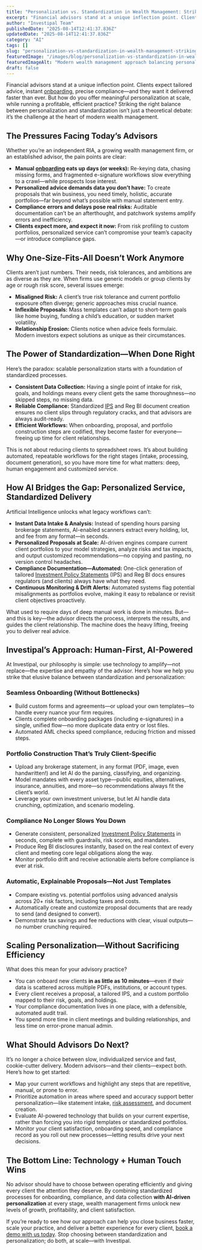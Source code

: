 ```yaml
---
title: "Personalization vs. Standardization in Wealth Management: Striking the Right Balance with AI"
excerpt: "Financial advisors stand at a unique inflection point. Clients expect tailored advice, instant onboarding , precise compliance-and they want it delivered faster than ever."
author: "Investipal Team"
publishedDate: "2025-08-14T12:41:37.836Z"
updatedDate: "2025-08-14T12:41:37.836Z"
category: "AI"
tags: []
slug: "personalization-vs-standardization-in-wealth-management-striking-the-right-balance-with-ai"
featuredImage: "/images/blog/personalization-vs-standardization-in-wealth-management-striking-the-right-balance-with-ai__6889a3311298f57c17b61d8b_pexels-photo-33175666.jpeg"
featuredImageAlt: "Modern wealth management approach balancing personalized service with standardized efficient processes"
draft: false
---
```

<p>Financial advisors stand at a unique inflection point. Clients expect tailored advice, instant <a href="/blog/category/onboarding">onboarding</a>, precise compliance—and they want it delivered faster than ever. But how do you offer meaningful personalization at scale, while running a profitable, efficient practice? Striking the right balance between personalization and standardization isn’t just a theoretical debate: it’s the challenge at the heart of modern wealth management.</p>

<h2>The Pressures Facing Today’s Advisors</h2>
<p>Whether you’re an independent RIA, a growing wealth management firm, or an established advisor, the pain points are clear:</p>
<ul><li><strong>Manual <a href="/blog/category/onboarding">onboarding</a> eats up days (or weeks):</strong> Re-keying data, chasing missing forms, and fragmented e-signature workflows slow everything to a crawl—while prospects lose interest.</li><li><strong>Personalized advice demands data you don’t have:</strong> To create proposals that win business, you need timely, holistic, accurate portfolios—far beyond what’s possible with manual statement entry.</li><li><strong>Compliance errors and delays pose real risks:</strong> Auditable documentation can’t be an afterthought, and patchwork systems amplify errors and inefficiency.</li><li><strong>Clients expect more, and expect it now:</strong> From risk profiling to custom portfolios, personalized service can’t compromise your team’s capacity—or introduce compliance gaps.</li></ul>

<h2>Why One-Size-Fits-All Doesn’t Work Anymore</h2>
<p>Clients aren’t just numbers. Their needs, risk tolerances, and ambitions are as diverse as they are. When firms use generic models or group clients by age or rough risk score, several issues emerge:</p>
<ul><li><strong>Misaligned Risk:</strong> A client’s true risk tolerance and current portfolio exposure often diverge; generic approaches miss crucial nuance.</li><li><strong>Inflexible Proposals:</strong> Mass templates can’t adapt to short-term goals like home buying, funding a child’s education, or sudden market volatility.</li><li><strong>Relationship Erosion:</strong> Clients notice when advice feels formulaic. Modern investors expect solutions as unique as their circumstances.</li></ul>

<h2>The Power of Standardization—When Done Right</h2>
<p>Here’s the paradox: scalable personalization starts with a foundation of standardized processes.</p>
<ul><li><strong>Consistent Data Collection:</strong> Having a single point of intake for risk, goals, and holdings means every client gets the same thoroughness—no skipped steps, no missing data.</li><li><strong>Reliable Compliance:</strong> Standardized <a href="/features/investment-policy-statements">IPS</a> and Reg BI document creation ensures no client slips through regulatory cracks, and that advisors are always audit-ready.</li><li><strong>Efficient Workflows:</strong> When onboarding, proposal, and portfolio construction steps are codified, they become faster for everyone—freeing up time for client relationships.</li></ul>
<p>This is not about reducing clients to spreadsheet rows. It’s about building automated, repeatable workflows for the right stages (intake, processing, document generation), so you have more time for what matters: deep, human engagement and customized service.</p>

<h2>How AI Bridges the Gap: Personalized Service, Standardized Delivery</h2>
<p>Artificial Intelligence unlocks what legacy workflows can’t:</p>
<ul><li><strong>Instant Data Intake & Analysis:</strong> Instead of spending hours parsing brokerage statements, AI-enabled scanners extract every holding, lot, and fee from any format—in seconds.</li><li><strong>Personalized Proposals at Scale:</strong> AI-driven engines compare current client portfolios to your model strategies, analyze risks and tax impacts, and output customized recommendations—no copying and pasting, no version control headaches.</li><li><strong>Compliance Documentation—Automated:</strong> One-click generation of tailored <a href="/features/investment-policy-statements">Investment Policy Statements</a> (IPS) and Reg BI docs ensures regulators (and clients) always have what they need.</li><li><strong>Continuous Monitoring & Drift Alerts:</strong> Automated systems flag potential misalignments as portfolios evolve, making it easy to rebalance or revisit client objectives proactively.</li></ul>
<p>What used to require days of deep manual work is done in minutes. But—and this is key—the advisor directs the process, interprets the results, and guides the client relationship. The machine does the heavy lifting, freeing you to deliver real advice.</p>

<h2>Investipal’s Approach: Human-First, AI-Powered</h2>
<p>At Investipal, our philosophy is simple: use technology to amplify—not replace—the expertise and empathy of the advisor. Here’s how we help you strike that elusive balance between standardization and personalization:</p>

<h3>Seamless Onboarding (Without Bottlenecks)</h3>
<ul><li>Build custom forms and agreements—or upload your own templates—to handle every nuance your firm requires.</li><li>Clients complete onboarding packages (including e-signatures) in a single, unified flow—no more duplicate data entry or lost files.</li><li>Automated AML checks speed compliance, reducing friction and missed steps.</li></ul>

<h3>Portfolio Construction That’s Truly Client-Specific</h3>
<ul><li>Upload any brokerage statement, in any format (PDF, image, even handwritten!) and let AI do the parsing, classifying, and organizing.</li><li>Model mandates with every asset type—public equities, alternatives, insurance, annuities, and more—so recommendations always fit the client’s world.</li><li>Leverage your own investment universe, but let AI handle data crunching, optimization, and scenario modeling.</li></ul>

<h3>Compliance No Longer Slows You Down</h3>
<ul><li>Generate consistent, personalized <a href="/features/investment-policy-statements">Investment Policy Statements</a> in seconds, complete with guardrails, risk scores, and mandates.</li><li>Produce Reg BI disclosures instantly, based on the real context of every client and meeting core legal obligations along the way.</li><li>Monitor portfolio drift and receive actionable alerts before compliance is ever at risk.</li></ul>

<h3>Automatic, Explainable Proposals—Not Just Templates</h3>
<ul><li>Compare existing vs. potential portfolios using advanced analysis across 20+ risk factors, including taxes and costs.</li><li>Automatically create and customize proposal documents that are ready to send (and designed to convert).</li><li>Demonstrate tax savings and fee reductions with clear, visual outputs—no number crunching required.</li></ul>

<h2>Scaling Personalization—Without Sacrificing Efficiency</h2>
<p>What does this mean for your advisory practice?</p>
<ul><li>You can onboard new clients <strong>in as little as 10 minutes</strong>—even if their data is scattered across multiple PDFs, institutions, or account types.</li><li>Every client receives a proposal, a tailored IPS, and a custom portfolio mapped to their risk, goals, and holdings.</li><li>Your compliance documentation lives in one place, with a defensible, automated audit trail.</li><li>You spend more time in client meetings and building relationships, and less time on error-prone manual admin.</li></ul>

<h2>What Should Advisors Do Next?</h2>
<p>It’s no longer a choice between slow, individualized service and fast, cookie-cutter delivery. Modern advisors—and their clients—expect both. Here’s how to get started:</p>
<ul><li>Map your current workflows and highlight any steps that are repetitive, manual, or prone to error.</li><li>Prioritize automation in areas where speed and accuracy support better personalization—like statement intake, <a href="/features/risk-management">risk assessment</a>, and document creation.</li><li>Evaluate AI-powered technology that builds on your current expertise, rather than forcing you into rigid templates or standardized portfolios.</li><li>Monitor your client satisfaction, onboarding speed, and compliance record as you roll out new processes—letting results drive your next decisions.</li></ul>

<h2>The Bottom Line: Technology + Human Touch Wins</h2>
<p>No advisor should have to choose between operating efficiently and giving every client the attention they deserve. By combining standardized processes for onboarding, compliance, and data collection <strong>with AI-driven personalization</strong> at every stage, wealth management firms unlock new levels of growth, profitability, and client satisfaction. </p>
<p>If you’re ready to see how our approach can help you close business faster, scale your practice, and deliver a better experience for every client, <a href="/" target="_blank">book a demo with us today</a>. Stop choosing between standardization and personalization; do both, at scale—with Investipal.</p>